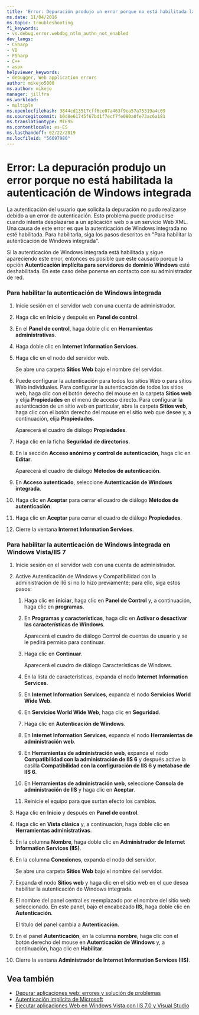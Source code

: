 ```yaml
---
title: 'Error: Depuración produjo un error porque no está habilitada la autenticación integrada de Windows | Microsoft Docs'
ms.date: 11/04/2016
ms.topic: troubleshooting
f1_keywords:
- vs.debug.error.webdbg_ntlm_authn_not_enabled
dev_langs:
- CSharp
- VB
- FSharp
- C++
- aspx
helpviewer_keywords:
- debugger, Web application errors
author: mikejo5000
ms.author: mikejo
manager: jillfra
ms.workload:
- multiple
ms.openlocfilehash: 3844cd13517cff6ce07a463f9ea57a75319a4c09
ms.sourcegitcommit: b0d8e61745f67bd1f7ecf7fe080a0fe73ac6a181
ms.translationtype: MTE95
ms.contentlocale: es-ES
ms.lasthandoff: 02/22/2019
ms.locfileid: "56697980"
---
```

# <a name="error-debugging-failed-because-integrated-windows-authentication-is-not-enabled"></a>Error: La depuración produjo un error porque no está habilitada la autenticación de Windows integrada
La autenticación del usuario que solicita la depuración no pudo realizarse debido a un error de autenticación. Esto problema puede producirse cuando intenta desplazarse a un aplicación web o a un servicio Web XML. Una causa de este error es que la autenticación de Windows integrada no esté habilitada. Para habilitarla, siga los pasos descritos en "Para habilitar la autenticación de Windows integrada".

 Si la autenticación de Windows integrada está habilitada y sigue apareciendo este error, entonces es posible que este causado porque la opción **Autenticación implícita para servidores de dominio Windows** esté deshabilitada. En este caso debe ponerse en contacto con su administrador de red.

### <a name="to-enable-integrated-windows-authentication"></a>Para habilitar la autenticación de Windows integrada

1.  Inicie sesión en el servidor web con una cuenta de administrador.

2.  Haga clic en **Inicio** y después en **Panel de control**.

3.  En el **Panel de control**, haga doble clic en **Herramientas administrativas**.

4.  Haga doble clic en **Internet Information Services**.

5.  Haga clic en el nodo del servidor web.

     Se abre una carpeta **Sitios Web** bajo el nombre del servidor.

6.  Puede configurar la autenticación para todos los sitios Web o para sitios Web individuales. Para configurar la autenticación de todos los sitios web, haga clic con el botón derecho del mouse en la carpeta **Sitios web** y elija **Propiedades** en el menú de acceso directo. Para configurar la autenticación de un sitio web en particular, abra la carpeta **Sitios web**, haga clic con el botón derecho del mouse en el sitio web que desee y, a continuación, elija **Propiedades**.

     Aparecerá el cuadro de diálogo **Propiedades**.

7.  Haga clic en la ficha **Seguridad de directorios**.

8.  En la sección **Acceso anónimo y control de autenticación**, haga clic en **Editar**.

     Aparecerá el cuadro de diálogo **Métodos de autenticación**.

9. En **Acceso autenticado**, seleccione **Autenticación de Windows integrada**.

10. Haga clic en **Aceptar** para cerrar el cuadro de diálogo **Métodos de autenticación**.

11. Haga clic en **Aceptar** para cerrar el cuadro de diálogo **Propiedades**.

12. Cierre la ventana **Internet Information Services**.

### <a name="to-enable-integrated-windows-authentication-in-windows-vistaiis-7"></a>Para habilitar la autenticación de Windows integrada en Windows Vista/IIS 7

1.  Inicie sesión en el servidor web con una cuenta de administrador.

2.  Active Autenticación de Windows y Compatibilidad con la administración de II6 si no lo hizo previamente; para ello, siga estos pasos:

    1.  Haga clic en **iniciar**, haga clic en **Panel de Control** y, a continuación, haga clic en **programas**.

    2.  En **Programas y características**, haga clic en **Activar o desactivar las características de Windows**.

         Aparecerá el cuadro de diálogo Control de cuentas de usuario y se le pedirá permiso para continuar.

    3.  Haga clic en **Continuar**.

         Aparecerá el cuadro de diálogo Características de Windows.

    4.  En la lista de características, expanda el nodo **Internet Information Services**.

    5.  En **Internet Information Services**, expanda el nodo **Servicios World Wide Web**.

    6.  En **Servicios World Wide Web**, haga clic en **Seguridad**.

    7.  Haga clic en **Autenticación de Windows**.

    8.  En **Internet Information Services**, expanda el nodo **Herramientas de administración web**.

    9. En **Herramientas de administración web**, expanda el nodo **Compatibilidad con la administración de IIS 6** y después active la casilla **Compatibilidad con la configuración de IIS 6 y metabase de IIS 6**.

    10. En **Herramientas de administración web**, seleccione **Consola de administración de IIS** y haga clic en **Aceptar**.

    11. Reinicie el equipo para que surtan efecto los cambios.

3.  Haga clic en **Inicio** y después en **Panel de control**.

4.  Haga clic en **Vista clásica** y, a continuación, haga doble clic en **Herramientas administrativas**.

5.  En la columna **Nombre**, haga doble clic en **Administrador de Internet Information Services (IIS)**.

6.  En la columna **Conexiones**, expanda el nodo del servidor.

     Se abre una carpeta **Sitios Web** bajo el nombre del servidor.

7.  Expanda el nodo **Sitios web** y haga clic en el sitio web en el que desea habilitar la autenticación de Windows integrada.

8.  El nombre del panel central es reemplazado por el nombre del sitio web seleccionado. En este panel, bajo el encabezado **IIS**, haga doble clic en **Autenticación**.

     El título del panel cambia a **Autenticación**.

9. En el panel **Autenticación**, en la columna **nombre**, haga clic con el botón derecho del mouse en **Autenticación de Windows** y, a continuación, haga clic en **Habilitar**.

10. Cierre la ventana **Administrador de Internet Information Services (IIS)**.

## <a name="see-also"></a>Vea también
- [Depurar aplicaciones web: errores y solución de problemas](../debugger/debugging-web-applications-errors-and-troubleshooting.md)
- [Autenticación implícita de Microsoft](http://go.microsoft.com/fwlink/?LinkId=77938)
- [Ejecutar aplicaciones Web en Windows Vista con IIS 7.0 y Visual Studio](https://msdn.microsoft.com/Library/262a82ac-dd0e-4096-86c6-fb463e88be66)